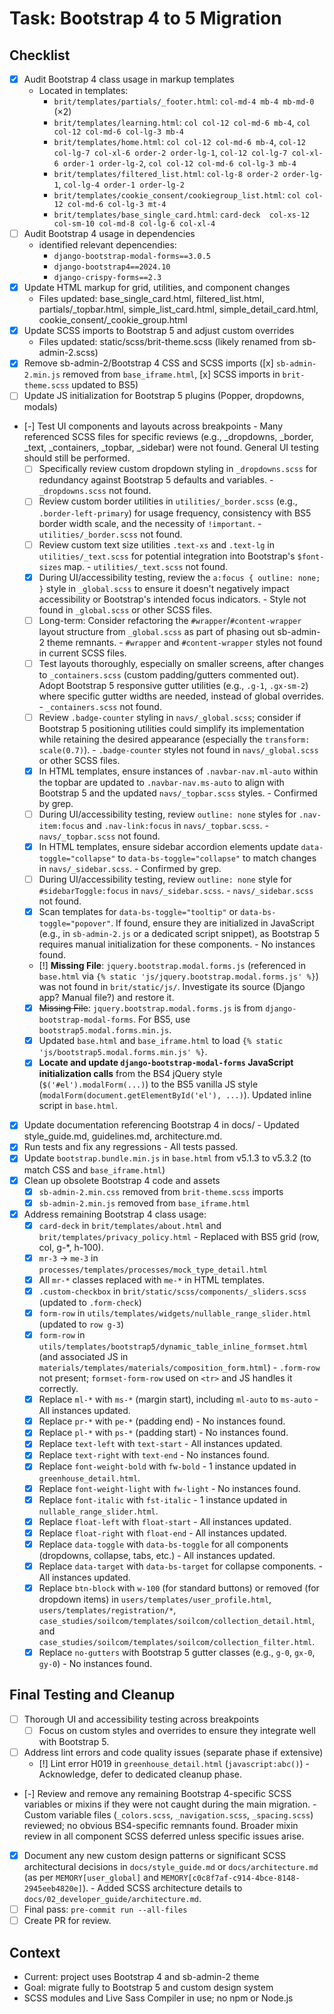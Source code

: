 # Task: Bootstrap 4 to 5 Migration

## Checklist
- [x] Audit Bootstrap 4 class usage in markup templates
  - Located in templates:
    - `brit/templates/partials/_footer.html`: `col-md-4 mb-4 mb-md-0` (×2)
    - `brit/templates/learning.html`: `col col-12 col-md-6 mb-4`, `col col-12 col-md-6 col-lg-3 mb-4`
    - `brit/templates/home.html`: `col col-12 col-md-6 mb-4`, `col-12 col-lg-7 col-xl-6 order-2 order-lg-1`, `col-12 col-lg-7 col-xl-6 order-1 order-lg-2`, `col col-12 col-md-6 col-lg-3 mb-4`
    - `brit/templates/filtered_list.html`: `col-lg-8 order-2 order-lg-1`, `col-lg-4 order-1 order-lg-2`
    - `brit/templates/cookie_consent/cookiegroup_list.html`: `col col-12 col-md-6 col-lg-3 mt-4`
    - `brit/templates/base_single_card.html`: `card-deck  col-xs-12 col-sm-10 col-md-8 col-lg-6 col-xl-4`
- [ ] Audit Bootstrap 4 usage in dependencies
  - identified relevant depencendies:
    - `django-bootstrap-modal-forms==3.0.5`
    - `django-bootstrap4==2024.10`
    - `django-crispy-forms==2.3`
- [x] Update HTML markup for grid, utilities, and component changes
  - Files updated: base_single_card.html, filtered_list.html, partials/_topbar.html, simple_list_card.html, simple_detail_card.html, cookie_consent/_cookie_group.html
- [x] Update SCSS imports to Bootstrap 5 and adjust custom overrides
  - Files updated: static/scss/brit-theme.scss (likely renamed from sb-admin-2.scss)
- [x] Remove sb-admin-2/Bootstrap 4 CSS and SCSS imports ([x] `sb-admin-2.min.js` removed from `base_iframe.html`, [x] SCSS imports in `brit-theme.scss` updated to BS5)
- [ ] Update JS initialization for Bootstrap 5 plugins (Popper, dropdowns, modals)
- [-] Test UI components and layouts across breakpoints - Many referenced SCSS files for specific reviews (e.g., _dropdowns, _border, _text, _containers, _topbar, _sidebar) were not found. General UI testing should still be performed.
  - [ ] Specifically review custom dropdown styling in `_dropdowns.scss` for redundancy against Bootstrap 5 defaults and variables. - `_dropdowns.scss` not found.
  - [ ] Review custom border utilities in `utilities/_border.scss` (e.g., `.border-left-primary`) for usage frequency, consistency with BS5 border width scale, and the necessity of `!important`. - `utilities/_border.scss` not found.
  - [ ] Review custom text size utilities `.text-xs` and `.text-lg` in `utilities/_text.scss` for potential integration into Bootstrap's `$font-sizes` map. - `utilities/_text.scss` not found.
  - [X] During UI/accessibility testing, review the `a:focus { outline: none; }` style in `_global.scss` to ensure it doesn't negatively impact accessibility or Bootstrap's intended focus indicators. - Style not found in `_global.scss` or other SCSS files.
  - [ ] Long-term: Consider refactoring the `#wrapper`/`#content-wrapper` layout structure from `_global.scss` as part of phasing out sb-admin-2 theme remnants. - `#wrapper` and `#content-wrapper` styles not found in current SCSS files.
  - [ ] Test layouts thoroughly, especially on smaller screens, after changes to `_containers.scss` (custom padding/gutters commented out). Adopt Bootstrap 5 responsive gutter utilities (e.g., `.g-1`, `.gx-sm-2`) where specific gutter widths are needed, instead of global overrides. - `_containers.scss` not found.
  - [ ] Review `.badge-counter` styling in `navs/_global.scss`; consider if Bootstrap 5 positioning utilities could simplify its implementation while retaining the desired appearance (especially the `transform: scale(0.7)`). - `.badge-counter` styles not found in `navs/_global.scss` or other SCSS files.
  - [X] In HTML templates, ensure instances of `.navbar-nav.ml-auto` within the topbar are updated to `.navbar-nav.ms-auto` to align with Bootstrap 5 and the updated `navs/_topbar.scss` styles. - Confirmed by grep.
  - [ ] During UI/accessibility testing, review `outline: none` styles for `.nav-item:focus` and `.nav-link:focus` in `navs/_topbar.scss`. - `navs/_topbar.scss` not found.
  - [X] In HTML templates, ensure sidebar accordion elements update `data-toggle="collapse"` to `data-bs-toggle="collapse"` to match changes in `navs/_sidebar.scss`. - Confirmed by grep.
  - [ ] During UI/accessibility testing, review `outline: none` style for `#sidebarToggle:focus` in `navs/_sidebar.scss`. - `navs/_sidebar.scss` not found.
  - [X] Scan templates for `data-bs-toggle="tooltip"` or `data-bs-toggle="popover"`. If found, ensure they are initialized in JavaScript (e.g., in `sb-admin-2.js` or a dedicated script snippet), as Bootstrap 5 requires manual initialization for these components. - No instances found.
  - [!] **Missing File**: `jquery.bootstrap.modal.forms.js` (referenced in `base.html` via `{% static 'js/jquery.bootstrap.modal.forms.js' %}`) was not found in `brit/static/js/`. Investigate its source (Django app? Manual file?) and restore it.
  - [X] ~~Missing File~~: `jquery.bootstrap.modal.forms.js` is from `django-bootstrap-modal-forms`. For BS5, use `bootstrap5.modal.forms.min.js`.
  - [X] Updated `base.html` and `base_iframe.html` to load `{% static 'js/bootstrap5.modal.forms.min.js' %}`.
  - [X] **Locate and update `django-bootstrap-modal-forms` JavaScript initialization calls** from the BS4 jQuery style (`$('#el').modalForm(...)`) to the BS5 vanilla JS style (`modalForm(document.getElementById('el'), ...)`). Updated inline script in `base.html`.
- [X] Update documentation referencing Bootstrap 4 in docs/ - Updated style_guide.md, guidelines.md, architecture.md.
- [X] Run tests and fix any regressions - All tests passed.
- [x] Update `bootstrap.bundle.min.js` in `base.html` from v5.1.3 to v5.3.2 (to match CSS and `base_iframe.html`)
- [x] Clean up obsolete Bootstrap 4 code and assets
  - [x] `sb-admin-2.min.css` removed from `brit-theme.scss` imports
  - [x] `sb-admin-2.min.js` removed from `base_iframe.html`

- [X] Address remaining Bootstrap 4 class usage:
  - [X] `card-deck` in `brit/templates/about.html` and `brit/templates/privacy_policy.html` - Replaced with BS5 grid (row, col, g-*, h-100).
  - [X] `mr-3` -> `me-3` in `processes/templates/processes/mock_type_detail.html`
  - [X] All `mr-*` classes replaced with `me-*` in HTML templates.
  - [x] `.custom-checkbox` in `brit/static/scss/components/_sliders.scss` (updated to `.form-check`)
  - [x] `form-row` in `utils/templates/widgets/nullable_range_slider.html` (updated to `row g-3`)
  - [x] `form-row` in `utils/templates/bootstrap5/dynamic_table_inline_formset.html` (and associated JS in `materials/templates/materials/composition_form.html`) - `.form-row` not present; `formset-form-row` used on `<tr>` and JS handles it correctly.
  - [X] Replace `ml-*` with `ms-*` (margin start), including `ml-auto` to `ms-auto` - All instances updated.
  - [X] Replace `pr-*` with `pe-*` (padding end) - No instances found.
  - [X] Replace `pl-*` with `ps-*` (padding start) - No instances found.
  - [X] Replace `text-left` with `text-start` - All instances updated.
  - [X] Replace `text-right` with `text-end` - No instances found.
  - [X] Replace `font-weight-bold` with `fw-bold` - 1 instance updated in `greenhouse_detail.html`.
  - [X] Replace `font-weight-light` with `fw-light` - No instances found.
  - [X] Replace `font-italic` with `fst-italic` - 1 instance updated in `nullable_range_slider.html`.
  - [X] Replace `float-left` with `float-start` - All instances updated.
  - [X] Replace `float-right` with `float-end` - All instances updated.
  - [X] Replace `data-toggle` with `data-bs-toggle` for all components (dropdowns, collapse, tabs, etc.) - All instances updated.
  - [X] Replace `data-target` with `data-bs-target` for collapse components. - All instances updated.
  - [X] Replace `btn-block` with `w-100` (for standard buttons) or removed (for dropdown items) in `users/templates/user_profile.html`, `users/templates/registration/*`, `case_studies/soilcom/templates/soilcom/collection_detail.html`, and `case_studies/soilcom/templates/soilcom/collection_filter.html`.
  - [X] Replace `no-gutters` with Bootstrap 5 gutter classes (e.g., `g-0`, `gx-0`, `gy-0`) - No instances found.

## Final Testing and Cleanup
- [ ] Thorough UI and accessibility testing across breakpoints
  - [ ] Focus on custom styles and overrides to ensure they integrate well with Bootstrap 5.
- [ ] Address lint errors and code quality issues (separate phase if extensive)
  - [!] Lint error H019 in `greenhouse_detail.html` (`javascript:abc()`) - Acknowledge, defer to dedicated cleanup phase.
- [-] Review and remove any remaining Bootstrap 4-specific SCSS variables or mixins if they were not caught during the main migration. - Custom variable files (`_colors.scss`, `_navigation.scss`, `_spacing.scss`) reviewed; no obvious BS4-specific remnants found. Broader mixin review in all component SCSS deferred unless specific issues arise.
- [x] Document any new custom design patterns or significant SCSS architectural decisions in `docs/style_guide.md` or `docs/architecture.md` (as per `MEMORY[user_global]` and `MEMORY[c0c8f7af-c914-4bce-8148-2945eeb4820e]`). - Added SCSS architecture details to `docs/02_developer_guide/architecture.md`.
- [ ] Final pass: `pre-commit run --all-files`
- [ ] Create PR for review.

## Context
- Current: project uses Bootstrap 4 and sb-admin-2 theme
- Goal: migrate fully to Bootstrap 5 and custom design system
- SCSS modules and Live Sass Compiler in use; no npm or Node.js
